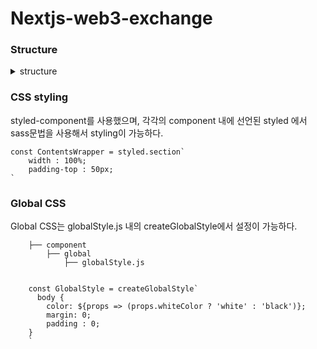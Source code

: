 # Nextjs-web3-exchange


### Structure
<details>
    <summary>structure</summary>
    
    project
        ├── .next                       # build folder, release server
            ├── bundles                     # build client
                └── pages                       # client pages
            ├── server                      # build server
                └── bundles                     # server bundles
                    └── pages                       # server pages
            └── static                      # static folder
                └── commons                     
                    └── main.js                     # node_modules
        ├── component
            ├── exchange                    # exchange components
            ├── global                      # global components
                ├── base.js                     # base component
                ├── footer.js                   # footer
                ├── globalStyle.js              # global style component
                ├── header.js                   # header
                └── Meta.js                     # <head>tag 
            ├── transaction                   # transaction components
            └── wallet                        # wallet components
        ├── ethereum                        # contain web3 folder
            ├── web3.js                       # initialize web3
            ├── contract.js                   # connect to your smart contract
            ├── erc20.js                      # call balance of erc20 tokens
            ├── methods.js                    # call function of your smart contract
            └── fetchDB.js                    # call DB
        ├── node_modules                    # modules
        ├── static                          # static files (js, json, image ...)
            ├── abi                           # contract abi files  
            ├── images                        # image files
            ├── js                            # contract abi files  
                ├── config.js                   # my config
                └── helper.js                   # helper functions
            ├── json                          # other json files
            └── lang                          # language (korean, english) json file
        ├── store                           # mobx store files
            ├── core.js                       # exchange store
            └── language.js                   # language store
        ├── .babelrc                        # babel config
        ├── .gitignore                      # gitignore
        ├── package.json                    # set package and moludes
        ├── README.md                       # readme
        └── server.js                       # express server setting
                    
</details>

### CSS styling
styled-component를 사용했으며, 각각의 component 내에 선언된 styled 에서 sass문법을 사용해서 styling이 가능하다.

```
const ContentsWrapper = styled.section`
    width : 100%;
    padding-top : 50px;
`
```


### Global CSS
Global CSS는 globalStyle.js 내의 createGlobalStyle에서 설정이 가능하다.
```
    ├── component                      
        ├── global    
            ├── globalStyle.js 
            
    
    const GlobalStyle = createGlobalStyle`
      body {
        color: ${props => (props.whiteColor ? 'white' : 'black')};
        margin: 0;
        padding : 0;
    }
    `
```

